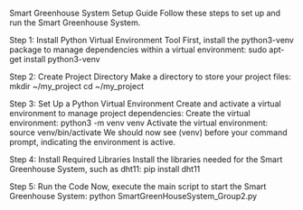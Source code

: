Smart Greenhouse System Setup Guide
Follow these steps to set up and run the Smart Greenhouse System.

Step 1: Install Python Virtual Environment Tool
First, install the python3-venv package to manage dependencies within a virtual
environment:
sudo apt-get install python3-venv

Step 2: Create Project Directory
Make a directory to store your project files:
mkdir ~/my_project
cd ~/my_project

Step 3: Set Up a Python Virtual Environment
Create and activate a virtual environment to manage project dependencies:
Create the virtual environment:
python3 -m venv venv
Activate the virtual environment:
source venv/bin/activate
We should now see (venv) before your command prompt, indicating the environment
is active.

Step 4: Install Required Libraries
Install the libraries needed for the Smart Greenhouse System, such as dht11:
pip install dht11

Step 5: Run the Code
Now, execute the main script to start the Smart Greenhouse System:
python SmartGreenHouseSystem_Group2.py